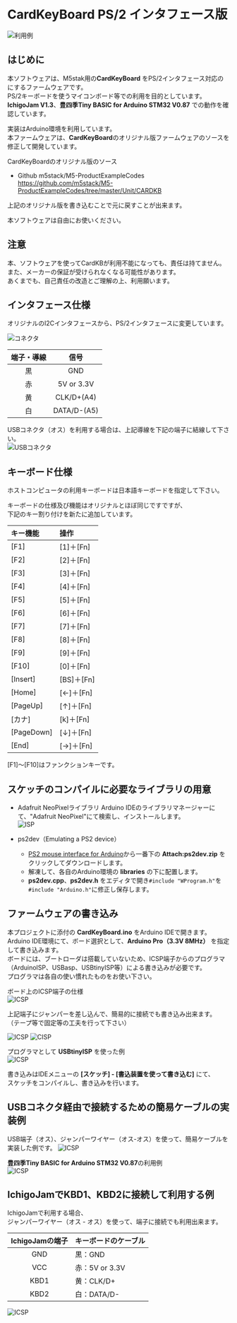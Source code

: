 # CardKeyBoard PS/2 インタフェース版

![利用例](./image/top.jpg)  

## はじめに
本ソフトウェアは、M5stak用の**CardKeyBoard** をPS/2インタフェース対応のにするファームウェアです。  
PS/2キーボードを使うマイコンボード等での利用を目的としています。  
**IchigoJam V1.3**、**豊四季Tiny BASIC for Arduino STM32 V0.87** での動作を確認しています。  

実装はArduino環境を利用しています。  
本ファームウェアは、**CardKeyBoard**のオリジナル版ファームウェアのソースを修正して開発しています。

CardKeyBoardのオリジナル版のソース  
- Github m5stack/M5-ProductExampleCodes  
https://github.com/m5stack/M5-ProductExampleCodes/tree/master/Unit/CARDKB

上記のオリジナル版を書き込むことで元に戻すことが出来ます。

本ソフトウェアは自由にお使いください。  


## 注意
本、ソフトウェアを使ってCardKBが利用不能になっても、責任は持てません。  
また、メーカーの保証が受けられなくなる可能性があります。  
あくまでも、自己責任の改造とご理解の上、利用願います。  

## インタフェース仕様
オリジナルのI2Cインタフェースから、PS/2インタフェースに変更しています。

![コネクタ](./image/02.png)  

|端子・導線|  信号  |
|:--:|:--:|
|黒   |GND  |
|赤   |5V or 3.3V  |
|黄   |CLK/D+(A4)  |
|白   |DATA/D-(A5) |

USBコネクタ（オス）を利用する場合は、上記導線を下記の端子に結線して下さい。  
![USBコネクタ](./image/04.png)  

## キーボード仕様
ホストコンピュータの利用キーボードは日本語キーボードを指定して下さい。  

キーボードの仕様及び機能はオリジナルとほぼ同じですですが、  
下記のキー割り付けを新たに追加しています。  

|キー機能|  操作  |
|:--|:--|
|[F1]|[1]＋[Fn]
|[F2]|[2]＋[Fn]
|[F3]|[3]＋[Fn]
|[F4]|[4]＋[Fn]
|[F5]|[5]＋[Fn]
|[F6]|[6]＋[Fn]
|[F7]|[7]＋[Fn]
|[F8]|[8]＋[Fn]
|[F9]|[9]＋[Fn]
|[F10]|[0]＋[Fn]
|[Insert]|[BS]＋[Fn]
|[Home]	|[←]＋[Fn]
|[PageUp]|[↑]＋[Fn]
|[カナ]	|[k]＋[Fn]
|[PageDown]	|[↓]＋[Fn]
|[End]|[→]＋[Fn]

[F1]～[F10]はファンクションキーです。  


## スケッチのコンパイルに必要なライブラリの用意
- Adafruit NeoPixelライブラリ
Arduino IDEのライブラリマネージャーにて、"Adafruit NeoPixel"にて検索し、インストールします。  
![ISP](./image/09.png)  

- ps2dev（Emulating a PS2 device）  
    - [PS2 mouse interface for Arduino](http://playground.arduino.cc/ComponentLib/Ps2mouse)から一番下の **Attach:ps2dev.zip** をクリックしてダウンロードします。  
    - 解凍して、各自のArduino環境の **libraries** の下に配置します。  
    - **ps2dev.cpp**、**ps2dev.h** をエディタで開き`#include "WProgram.h"`を`#include "Arduino.h"`に修正し保存します。

## ファームウェアの書き込み
本プロジェクトに添付の **CardKeyBoard.ino** をArduino IDEで開きます。  
Arduino IDE環境にて、ボード選択として、**Arduino Pro（3.3V 8MHz）** を指定して書き込みます。  
ボードには、ブートローダは搭載していないため、ICSP端子からのプログラマ（ArduinoISP、USBasp、USBtinyISP等）による書き込みが必要です。  
プログラマは各自の使い慣れたものをお使い下さい。  

ボード上のICSP端子の仕様  
![ICSP](./image/01.png)  

上記端子にジャンパーを差し込んで、簡易的に接続でも書き込み出来ます。  
（テープ等で固定等の工夫を行って下さい）

![ICSP](./image/06.jpg) ![CISP](./image/08.jpg)  

プログラマとして **USBtinyISP** を使った例  
![ICSP](./image/07.jpg)  

書き込みはIDEメニューの **[スケッチ] - [書込装置を使って書き込む]** にて、  
スケッチをコンパイルし、書き込みを行います。  

## USBコネクタ経由で接続するための簡易ケーブルの実装例  

USB端子（オス）、ジャンパーワイヤー（オス-オス）を使って、簡易ケーブルを実装した例です。
![ICSP](./image/10.jpg)

**豊四季Tiny BASIC for Arduino STM32 V0.87**の利用例  
![ICSP](./image/11.jpg)

## IchigoJamでKBD1、KBD2に接続して利用する例

IchigoJamで利用する場合、  
ジャンパーワイヤー（オス - オス）を使って、端子に接続でも利用出来ます。  

|IchigoJamの端子|  キーボードのケーブル  |
|:--:|:--|
|GND|黒：GND
|VCC|赤：5V or 3.3V
|KBD1|黄：CLK/D+
|KBD2|白：DATA/D-

![ICSP](./image/12.jpg)
